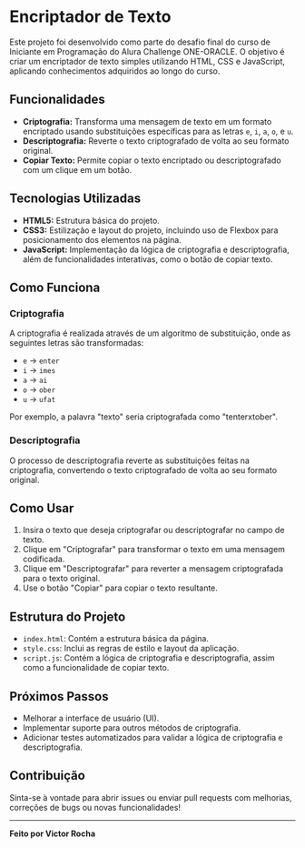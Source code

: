 # Encriptador de Texto

Este projeto foi desenvolvido como parte do desafio final do curso de Iniciante em Programação do Alura Challenge ONE-ORACLE. O objetivo é criar um encriptador de texto simples utilizando HTML, CSS e JavaScript, aplicando conhecimentos adquiridos ao longo do curso.

## Funcionalidades

- **Criptografia:** Transforma uma mensagem de texto em um formato encriptado usando substituições específicas para as letras `e`, `i`, `a`, `o`, e `u`.
- **Descriptografia:** Reverte o texto criptografado de volta ao seu formato original.
- **Copiar Texto:** Permite copiar o texto encriptado ou descriptografado com um clique em um botão.

## Tecnologias Utilizadas

- **HTML5:** Estrutura básica do projeto.
- **CSS3:** Estilização e layout do projeto, incluindo uso de Flexbox para posicionamento dos elementos na página.
- **JavaScript:** Implementação da lógica de criptografia e descriptografia, além de funcionalidades interativas, como o botão de copiar texto.

## Como Funciona

### Criptografia

A criptografia é realizada através de um algoritmo de substituição, onde as seguintes letras são transformadas:

- `e` → `enter`
- `i` → `imes`
- `a` → `ai`
- `o` → `ober`
- `u` → `ufat`

Por exemplo, a palavra "texto" seria criptografada como "tenterxtober".

### Descriptografia

O processo de descriptografia reverte as substituições feitas na criptografia, convertendo o texto criptografado de volta ao seu formato original. 

## Como Usar

1. Insira o texto que deseja criptografar ou descriptografar no campo de texto.
2. Clique em "Criptografar" para transformar o texto em uma mensagem codificada.
3. Clique em "Descriptografar" para reverter a mensagem criptografada para o texto original.
4. Use o botão "Copiar" para copiar o texto resultante.

## Estrutura do Projeto

- `index.html`: Contém a estrutura básica da página.
- `style.css`: Inclui as regras de estilo e layout da aplicação.
- `script.js`: Contém a lógica de criptografia e descriptografia, assim como a funcionalidade de copiar texto.

## Próximos Passos

- Melhorar a interface de usuário (UI).
- Implementar suporte para outros métodos de criptografia.
- Adicionar testes automatizados para validar a lógica de criptografia e descriptografia.

## Contribuição

Sinta-se à vontade para abrir issues ou enviar pull requests com melhorias, correções de bugs ou novas funcionalidades!

---

**Feito por Victor Rocha**
